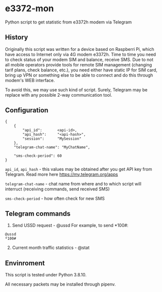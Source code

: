 # e3372-mon
Python script to get statistic from e3372h modem via Telegram

## History
Originally this script was written for a device based on Raspberri Pi, which have access to Internet only via 4G modem e3372h.
Time to time you need to check status of your modem SIM and balance, receive SMS. Due to not all mobile operators provide tools
for remote SIM management (changing tarif plans, check balance, etc.), you need either have static IP for SIM card, bring up VPN
or something else to be able to connect and do this through modem's WEB interface.

To avoid this, we may use such kind of script. Surely, Telegram may be replace with any possible 2-way communication tool.

## Configuration
```
{
	{
		"api_id":		<api-id>,
		"api_hash":		"<api-hash>",
		"session": 		"MySession"
	},
	"telegram-chat-name": "MyChatName",

	"sms-check-period": 60
}
```
`api_id`, `api_hash` - this values may be obtained after you get API key from Telegram. Read more here https://my.telegram.org/apps

`telegram-chat-name` - chat name from where and to which script will interruct (receiving commands, send received SMS)

`sms-check-period` - how often check for new SMS

## Telegram commands
1. Send USSD request - @ussd
For example, to send *100#:
```
@ussd
*100#
```

2. Current month traffic statistics - @stat

## Envinroment
This script is tested under Python 3.8.10.

All necessary packets may be installed through pipenv. 

